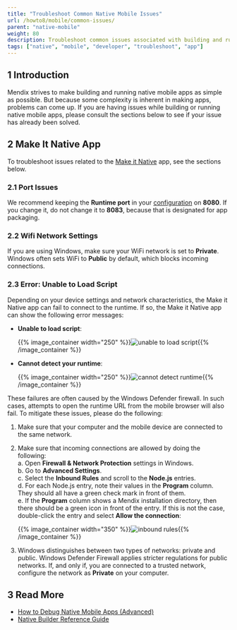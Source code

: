 ```yaml
---
title: "Troubleshoot Common Native Mobile Issues"
url: /howto8/mobile/common-issues/
parent: "native-mobile"
weight: 80
description: Troubleshoot common issues associated with building and running native mobile apps.
tags: ["native", "mobile", "developer", "troubleshoot", "app"]
---
```


## 1 Introduction

Mendix strives to make building and running native mobile apps as simple as possible. But because some complexity is inherent in making apps, problems can come up. If you are having issues while building or running native mobile apps, please consult the sections below to see if your issue has already been solved.

## 2 Make It Native App

To troubleshoot issues related to the [Make it Native](/refguide8/getting-the-make-it-native-app/) app, see the sections below.

### 2.1 Port Issues

We recommend keeping the **Runtime port** in your [configuration](/refguide8/configuration/#server) on **8080**. If you change it, do not change it to **8083**, because that is designated for app packaging.

### 2.2 Wifi Network Settings

If you are using Windows, make sure your WiFi network is set to **Private**. Windows often sets WiFi to **Public** by default, which blocks incoming connections.

### 2.3 Error: Unable to Load Script

Depending on your device settings and network characteristics, the Make it Native app can fail to connect to the runtime. If so, the Make it Native app can show the following error messages:

*  **Unable to load script**:

	{{% image_container width="250" %}}![unable to load script](/attachments/howto8/mobile/native-mobile/common-issues/unabletoloadscript.png){{% /image_container %}}

*  **Cannot detect your runtime**:

	{{% image_container width="250" %}}![cannot detect runtime](/attachments/howto8/mobile/native-mobile/common-issues/min-error-firewall.png){{% /image_container %}}

These failures are often caused by the Windows Defender firewall. In such cases, attempts to open the runtime URL from the mobile browser will also fail. To mitigate these issues, please do the following:

1. Make sure that your computer and the mobile device are connected to the same network.
1. Make sure that incoming connections are allowed by doing the following:<br />
    a. Open **Firewall & Network Protection** settings in Windows.<br />
    b. Go to **Advanced Settings**.<br />
    c. Select the **Inbound Rules** and scroll to the **Node.js** entries.<br />
    d. For each Node.js entry, note their values in the **Program** column. They should all have a green check mark in front of them.<br /> 
    e. If the **Program** column shows a Mendix installation directory, then there should be a green icon in front of the entry. If this is not the case, double-click the entry and select **Allow the connection**:
    
    {{% image_container width="350" %}}![inbound rules](/attachments/howto8/mobile/native-mobile/common-issues/inboundrules.png){{% /image_container %}}

1. Windows distinguishes between two types of networks: private and public. Windows Defender Firewall applies stricter regulations for public networks. If, and only if, you are connected to a trusted network, configure the network as **Private** on your computer.

## 3 Read More

* [How to Debug Native Mobile Apps (Advanced)](/howto8/mobile/native-debug/)
* [Native Builder Reference Guide](/refguide8/native-builder/)
